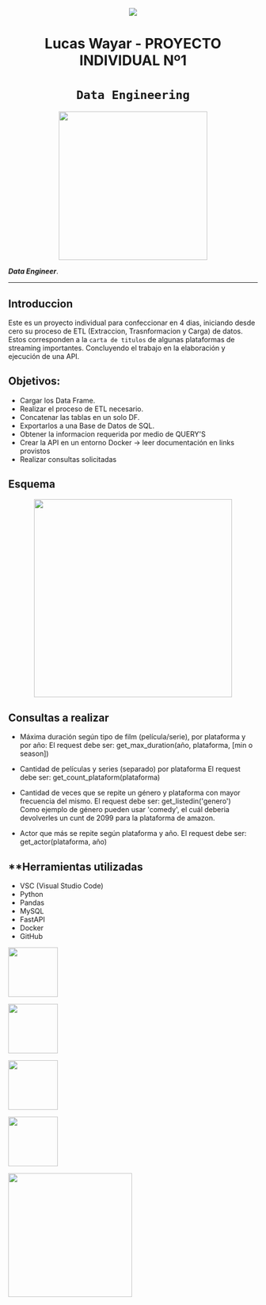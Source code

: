 <p align=center><img src=https://d31uz8lwfmyn8g.cloudfront.net/Assets/logo-henry-white-lg.png><p>

# <h1 align=center> **Lucas Wayar - PROYECTO INDIVIDUAL Nº1** </h1>

# <h1 align=center>**`Data Engineering`**</h1>

<p align="center">
<img src="https://files.realpython.com/media/What-is-Data-Engineering_Watermarked.607e761a3c0e.jpg"  height=300>
</p>

 ***Data Engineer***.  

<hr>  

## **Introduccion**

Este es un proyecto individual para confeccionar en 4 dias, iniciando  desde cero su proceso de ETL (Extraccion, Trasnformacion
y Carga) de datos.  Estos corresponden a la `carta de titulos` de algunas plataformas de streaming importantes.
Concluyendo el trabajo en la elaboración y ejecución de una API.

## **Objetivos:**

+ Cargar los Data Frame.
+ Realizar el proceso de ETL necesario.
+ Concatenar las tablas en un solo DF.
+ Exportarlos a una Base de Datos de SQL.
+ Obtener la informacion requerida por medio de QUERY'S
+ Crear la API en un entorno Docker → leer documentación en links provistos
+ Realizar consultas solicitadas 

## **Esquema**

<p align=center>
<img src = 'https://i.postimg.cc/2SwvnTcw/Sin-t-tulo.png' height = 400></p>

## **Consultas a realizar**

+ Máxima duración según tipo de film (película/serie), por plataforma y por año:
    El request debe ser: get_max_duration(año, plataforma, [min o season])

+ Cantidad de películas y series (separado) por plataforma
    El request debe ser: get_count_plataform(plataforma)  
  
+ Cantidad de veces que se repite un género y plataforma con mayor frecuencia del mismo.
    El request debe ser: get_listedin('genero')  
    Como ejemplo de género pueden usar 'comedy', el cuál deberia devolverles un cunt de 2099 para la plataforma de amazon.

+ Actor que más se repite según plataforma y año.
  El request debe ser: get_actor(plataforma, año)

## **Herramientas utilizadas

+ VSC (Visual Studio Code)
+ Python
+ Pandas
+ MySQL
+ FastAPI
+ Docker
+ GitHub

<img src = 'https://user-images.githubusercontent.com/103937102/198367543-b87e0cee-4791-432f-ae78-6b1143245b81.png' height = 100></p>
<img src = 'https://user-images.githubusercontent.com/103937102/198366307-6021ce6b-6c6a-44db-99a8-26b59ee03b96.png' height = 100></p>
<img src = 'https://user-images.githubusercontent.com/103937102/198214481-cc721b8b-75dc-49a0-8763-86af158242cd.png' height = 100></p>
<img src = 'https://user-images.githubusercontent.com/103937102/198214658-cc3f4e0c-4599-4e3b-94f2-f69021d550bb.png' height = 100></p>
<img src = 'https://i.ibb.co/9t3dD7D/blog-zenvia-imagens-3.png' height=250><p>
